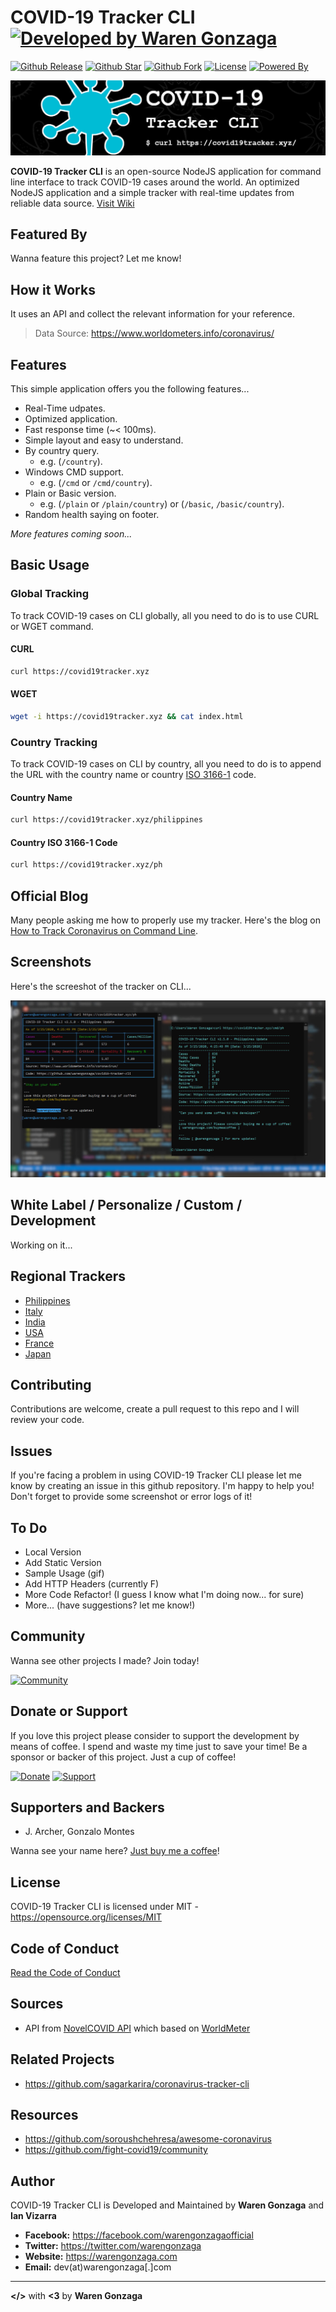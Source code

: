 # COVID-19 Tracker CLI [![Developed by Waren Gonzaga](https://img.shields.io/badge/Developed%20by-Waren%20Gonzaga-blue.svg?longCache=true&style=for-the-badge)](https://facebook.com/warengonzagaofficial)

[![Github Release](https://img.shields.io/github/release/warengonzaga/covid19-tracker-cli.svg?style=for-the-badge)](https://github.com/warengonzaga/covid19-tracker-cli/releases)
[![Github Star](https://img.shields.io/github/stars/warengonzaga/covid19-tracker-cli.svg?style=for-the-badge)](https://github.com/warengonzaga/covid19-tracker-cli)
[![Github Fork](https://img.shields.io/github/forks/warengonzaga/covid19-tracker-cli.svg?style=for-the-badge)](https://github.com/warengonzaga/covid19-tracker-cli)
[![License](https://img.shields.io/github/license/warengonzaga/covid19-tracker-cli.svg?style=for-the-badge)](https://github.com/warengonzaga/covid19-tracker-cli)
[![Powered By](https://img.shields.io/badge/Powered%20By-NodeJS-green.svg?style=for-the-badge)](https://nodejs.org)

![Github Banner](./lib/img/covid19-tracker-cli-github-banner.jpg)

**COVID-19 Tracker CLI** is an open-source NodeJS application for command line interface to track COVID-19 cases around the world. An optimized NodeJS application and a simple tracker with real-time updates from reliable data source. [Visit Wiki](https://github.com/warengonzaga/covid19-tracker-cli/wiki)

## Featured By

Wanna feature this project? Let me know!

## How it Works

It uses an API and collect the relevant information for your reference.

> Data Source: <https://www.worldometers.info/coronavirus/>

## Features

This simple application offers you the following features...

* Real-Time udpates.
* Optimized application.
* Fast response time (~< 100ms).
* Simple layout and easy to understand.
* By country query.
  * e.g. (```/country```).
* Windows CMD support.
  * e.g. (```/cmd``` or ```/cmd/country```).
* Plain or Basic version.
  * e.g. (```/plain``` or ```/plain/country```) or (```/basic```, ```/basic/country```).
* Random health saying on footer.

_More features coming soon..._

## Basic Usage

### Global Tracking

To track COVID-19 cases on CLI globally, all you need to do is to use CURL or WGET command.

#### CURL

```bash
curl https://covid19tracker.xyz
```

#### WGET

```bash
wget -i https://covid19tracker.xyz && cat index.html
```

### Country Tracking

To track COVID-19 cases on CLI by country, all you need to do is to append the URL with the country name or country [ISO 3166-1](https://warengonza.ga/iso-3166-1-codes) code.

#### Country Name

```bash
curl https://covid19tracker.xyz/philippines
```

#### Country ISO 3166-1 Code

```bash
curl https://covid19tracker.xyz/ph
```

## Official Blog

Many people asking me how to properly use my tracker. Here's the blog on [How to Track Coronavirus on Command Line](https://warengonza.ga/covid19-tracker-cli).

## Screenshots

Here's the screeshot of the tracker on CLI...

![Screenshot](./lib/img/screenshot.jpg)

## White Label / Personalize / Custom / Development

Working on it...

## Regional Trackers

* [Philippines](https://ncovtracker.doh.gov.ph)
* [Italy](https://opendatadpc.maps.arcgis.com/apps/opsdashboard/index.html#/b0c68bce2cce478eaac82fe38d4138b1)
* [India](https://www.covid19india.org)
* [USA](https://www.npr.org/sections/health-shots/2020/03/16/816707182/map-tracking-the-spread-of-the-coronavirus-in-the-u-s)
* [France](https://veille-coronavirus.fr)
* [Japan](https://covid19japan.com)

## Contributing

Contributions are welcome, create a pull request to this repo and I will review your code.

## Issues

If you're facing a problem in using COVID-19 Tracker CLI please let me know by creating an issue in this github repository. I'm happy to help you! Don't forget to provide some screenshot or error logs of it!

## To Do

* Local Version
* Add Static Version
* Sample Usage (gif)
* Add HTTP Headers (currently F)
* More Code Refactor! (I guess I know what I'm doing now... for sure)
* More... (have suggestions? let me know!)

## Community

Wanna see other projects I made? Join today!

[![Community](https://discordapp.com/api/guilds/659684980137656340/widget.png?style=banner2)](https://bmc.xyz/l/wgofficialds)

## Donate or Support

If you love this project please consider to support the development by means of coffee. I spend and waste my time just to save your time! Be a sponsor or backer of this project. Just a cup of coffee!

[![Donate](https://img.shields.io/badge/Donate-PayPal-blue.svg?style=for-the-badge)](https://paypal.me/warengonzagaofficial)
[![Support](https://img.shields.io/badge/Support-Buy%20Me%20A%20Coffee-orange.svg?style=for-the-badge)](https://www.buymeacoffee.com/warengonzaga)

## Supporters and Backers

* J. Archer, Gonzalo Montes

Wanna see your name here? [Just buy me a coffee](https://www.buymeacoffee.com/warengonzaga)!

## License

COVID-19 Tracker CLI is licensed under MIT - <https://opensource.org/licenses/MIT>

## Code of Conduct

[Read the Code of Conduct](./code-of-conduct.md)

## Sources

* API from [NovelCOVID API](https://github.com/NovelCOVID/API) which based on [WorldMeter](https://www.worldometers.info/coronavirus)

## Related Projects

* <https://github.com/sagarkarira/coronavirus-tracker-cli>

## Resources

* <https://github.com/soroushchehresa/awesome-coronavirus>
* <https://github.com/fight-covid19/community>

## Author

COVID-19 Tracker CLI is Developed and Maintained by **Waren Gonzaga** and **Ian Vizarra**

* **Facebook:** <https://facebook.com/warengonzagaofficial>
* **Twitter:** <https://twitter.com/warengonzaga>
* **Website:** <https://warengonzaga.com>
* **Email:** dev(at)warengonzaga[.]com

---

**</>** with **<3** by **Waren Gonzaga**
